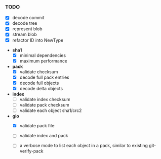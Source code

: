 ### TODO

* [x] decode commit
* [x] decode tree
* [x] represent blob
* [x] stream blob
* [x] refactor ID into NewType
* **sha1**
   * [x] minimal dependencies
   * [x] maximum performance
* **pack**
   * [x] validate checksum
   * [x] decode full pack entries
   * [x] decode full objects
   * [x] decode delta objects
* **index**
   * [ ] validate index checksum
   * [ ] validate pack checksum
   * [ ] validate each object sha1/crc2
* **gio**
   * [x] validate pack file
   * [ ] validate index and pack
   * [ ] a verbose mode to list each object in a pack, similar to existing git-verify-pack

